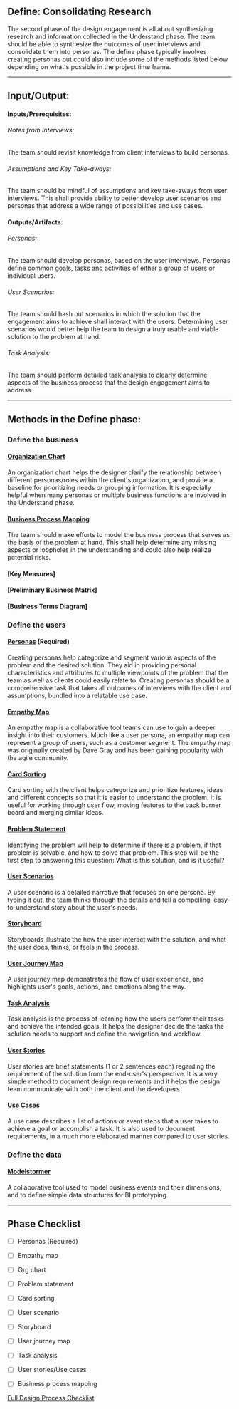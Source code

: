 ﻿## Define: Consolidating Research

The second phase of the design engagement is all about synthesizing research and information 
collected in the Understand phase. The team should be able to synthesize the outcomes of user interviews and consolidate them into personas. The define phase typically involves creating personas but could also include some of the methods listed below depending on what's possible in the project time frame.  

---

## Input/Output:


#### Inputs/Prerequisites:

###### Notes from Interviews: 
The team should revisit knowledge from client interviews to build personas.
 
###### Assumptions and Key Take-aways:
The team should be mindful of assumptions and key take-aways from user interviews. This
shall provide ability to better develop user scenarios and personas that address
a wide range of possibilities and use cases. 

#### Outputs/Artifacts:

###### Personas: 
The team should develop personas, based on the user interviews. Personas define common goals, tasks and activities of either a group of users or individual users. 

###### User Scenarios: 
The team should hash out scenarios in which the solution that the engagement aims to achieve 
shall interact with the users. Determining user scenarios would better help the team to design
a truly usable and viable solution to the problem at hand.  

###### Task Analysis: 
The team should perform detailed task analysis to clearly determine aspects of 
the business process that the design engagement aims to address. 

---

## Methods in the Define phase:

### Define the business
#### [Organization Chart](../2-Define/Methods/org-chart.md)
An organization chart helps the designer clarify the relationship between different personas/roles within the client's organization, and provide a baseline for prioritizing needs or grouping information. It is especially helpful when many personas or multiple business functions are involved in the Understand phase.

#### [Business Process Mapping](../2-Define/Methods/business-process.md)
The team should make efforts to model the business process that serves as the basis of the 
problem at hand. This shall help determine any missing aspects or loopholes in the understanding 
and could also help realize potential risks.

#### [Key Measures]

#### [Preliminary Business Matrix]

#### [Business Terms Diagram]



### Define the users

#### [Personas](../2-Define/Methods/personas.md) (Required)

Creating personas help categorize and segment various aspects of the problem and the 
desired solution. They aid in providing personal characteristics and attributes to 
multiple viewpoints of the problem that the team as well as clients could easily relate to. 
Creating personas should be a comprehensive task that takes all outcomes of interviews
with the client and assumptions, bundled into a relatable use case.

#### [Empathy Map](../2-Define/Methods/empathy-map.md)
An empathy map is a collaborative tool teams can use to gain a deeper insight into their customers. Much like a user persona, an empathy map can represent a group of users, such as a customer segment. The empathy map was originally created by Dave Gray and has been gaining popularity with the agile community.

#### [Card Sorting](../2-Define/Methods/card-sorting.md)

Card sorting with the client helps categorize and prioritize features, ideas and different concepts so that it is easier to understand the problem. 
It is useful for working through user flow, moving features to the back burner board and merging similar ideas.

#### [Problem Statement](../2-Define/Methods/problem-statement.md)
Identifying the problem will help to determine if there is a problem, if that problem is solvable, and how to solve that problem. This step will be the first step to answering this question: What is this solution, and is it useful?

#### [User Scenarios](../2-Define/Methods/user-scenarios.md)
A user scenario is a detailed narrative that focuses on one persona. By typing it out, the team thinks through the details and tell a compelling, easy-to-understand story about the user's needs.

#### [Storyboard](../2-Define/Methods/storyboard.md)
Storyboards illustrate the how the user interact with the solution, and what the user does, thinks, or feels in the process. 

#### [User Journey Map](../2-Define/Methods/user-journey.md)
A user journey map demonstrates the flow of user experience, and highlights user's goals, actions, and emotions along the way.

#### [Task Analysis](../2-Define/Methods/task-analysis.md)
Task analysis is the process of learning how the users perform their tasks and achieve the intended goals. It helps the designer decide the tasks the solution needs to support and define the navigation and workflow. 

#### [User Stories](../2-Define/Methods/user-stories.md)
User stories are brief statements (1 or 2 sentences each) regarding the requirement of the solution from the end-user's perspective. It is a very simple method to document design requirements and it helps the design team communicate with both the client and the developers.

#### [Use Cases](../2-Define/Methods/use-cases.md)
A use case describes a list of actions or event steps that a user takes to achieve a goal or accomplish a task. It is also used to document requirements, in a much more elaborated manner compared to user stories. 

### Define the data
#### [Modelstormer](../2-Define/Methods/modelstormer.md)
A collaborative tool used to model business events and their dimensions, and to define simple data structures for BI prototyping.

---
## Phase Checklist

- [ ] Personas (Required)
- [ ] Empathy map
- [ ] Org chart
- [ ] Problem statement
- [ ] Card sorting
- [ ] User scenario
- [ ] Storyboard
- [ ] User journey map
- [ ] Task analysis
- [ ] User stories/Use cases
- [ ] Business process mapping


[Full Design Process Checklist](../Design-Process-Checklist.md)


